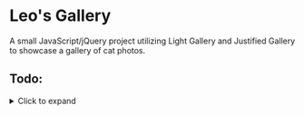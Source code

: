 # Leo's Gallery

A small JavaScript/jQuery project utilizing Light Gallery and Justified Gallery to showcase a gallery of cat photos.

## Todo:

<details>
<summary> Click to expand </summary>

- [x] Add other LightGallery plugins
- [x] Embed `date_photo_taken` metadata into images and incorporate it into HTML tagging
- [x] Implement retrieving image links/info from a `.json` file rather than hardcoding based on image filename pattern. (would have been possible to use neocities API but cba)
- [x] Create a script for building JSON from images in the `/images` directory (this is done inside thumbnail_generator.py now)
- [x] Design a stylish top bar with buttons that function as tab switchers between separate albums
- [x] Consider separating purple and pink albums (if appropriate), and add other photos after cleaning/prepping them (considered.. not doing for now)
- [ ] maybe implement media queries and srcset attributes or `<picture>` tags for serving smaller thumbnails to mobile devices. Currently, on mobile, the thumbnails are large enough that they usually get a whole row to themselves.  

build-related or script related 
- [x] Adapt `directory_resizer.py` to allow replacing/overwriting originals
- [ ] Adapt `directory_resizer.py` to possibly check if a directory is oversized and run itself if so
- [ ] Include the `directory_reiszer.py` script in build process
- [ ] Include the `thumbnail_generator` script in build process

neko-related
- [x] add oneko.js
- [ ] remake neko sprite file with other colors (orange is closest to leo)  
- [ ] add multiple instances of neko? 
- [ ] add a user setting for selecting diffferent neko skins?
- [ ] implement cookies for saving preferred neko? (not sure if possible with neocities)
- [ ] adapt neko to respond to touchstart on mobile?

misc/styling-related
- [ ] use non-pitch-black background color for galleries (final row too dark)
- [x] improve responsive mobile design wrt decsription-box sizing and text display 
- [x] switch album tab texts to " album 1 " " album 2 "
- [x] change button and window shadows to blue or use a different polished style
- [x] maybe use ⓘ or icon of ⓘ in "About" button 
- [ ] implement lazy loading, figure out why loading gets interrupted
- [ ] figure out how to detect dark-mode-preffered of useragent to use dark version of github icon
- [ ] improve description-box styling to reduce empty space below text, between github button

 
non-site related
- [ ] update usb backup with rotated/data photoscans with appropriate naming convention

</details>

